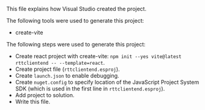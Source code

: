 This file explains how Visual Studio created the project.

The following tools were used to generate this project:
- create-vite

The following steps were used to generate this project:
- Create react project with create-vite: `npm init --yes vite@latest rttclientend -- --template=react`.
- Create project file (`rttclientend.esproj`).
- Create `launch.json` to enable debugging.
- Create `nuget.config` to specify location of the JavaScript Project System SDK (which is used in the first line in `rttclientend.esproj`).
- Add project to solution.
- Write this file.
